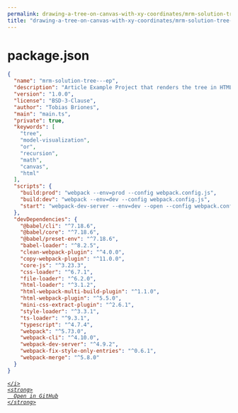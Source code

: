 ```yaml
---
permalink: drawing-a-tree-on-canvas-with-xy-coordinates/mrm-solution-tree---ep/package.json.html
title: "drawing-a-tree-on-canvas-with-xy-coordinates/mrm-solution-tree---ep/package.json"
---
```


# package.json
```json
{
  "name": "mrm-solution-tree---ep",
  "description": "Article Example Project that renders the tree in HTML5 Canvas with TypeScript",
  "version": "1.0.0",
  "license": "BSD-3-Clause",
  "author": "Tobias Briones",
  "main": "main.ts",
  "private": true,
  "keywords": [
    "tree",
    "model-visualization",
    "or",
    "recursion",
    "math",
    "canvas",
    "html"
  ],
  "scripts": {
    "build:prod": "webpack --env=prod --config webpack.config.js",
    "build:dev": "webpack --env=dev --config webpack.config.js",
    "start": "webpack-dev-server --env=dev --open --config webpack.config.js"
  },
  "devDependencies": {
    "@babel/cli": "^7.18.6",
    "@babel/core": "^7.18.6",
    "@babel/preset-env": "^7.18.6",
    "babel-loader": "^8.2.5",
    "clean-webpack-plugin": "^4.0.0",
    "copy-webpack-plugin": "^11.0.0",
    "core-js": "^3.23.3",
    "css-loader": "^6.7.1",
    "file-loader": "^6.2.0",
    "html-loader": "^3.1.2",
    "html-webpack-multi-build-plugin": "^1.1.0",
    "html-webpack-plugin": "^5.5.0",
    "mini-css-extract-plugin": "^2.6.1",
    "style-loader": "^3.3.1",
    "ts-loader": "^9.3.1",
    "typescript": "^4.7.4",
    "webpack": "^5.73.0",
    "webpack-cli": "^4.10.0",
    "webpack-dev-server": "^4.9.2",
    "webpack-fix-style-only-entries": "^0.6.1",
    "webpack-merge": "^5.8.0"
  }
}

```
<div class="social open-gh-btn my-4">
  <a class="btn btn-github" href="https://github.com/mathsoftware/engineer/tree/main/representation/repsymo/2dp/mrm/feat/drawing-a-tree-on-canvas-with-xy-coordinates/mrm-solution-tree---ep/package.json" target="_blank">
    <i class="fab fa-github">
      
    </i>
    <strong>
      Open in GitHub
    </strong>
  </a>
</div>